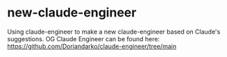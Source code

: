 # new-claude-engineer
Using claude-engineer to make a new claude-engineer based on Claude's suggestions. OG Claude Engineer can be found here: https://github.com/Doriandarko/claude-engineer/tree/main
